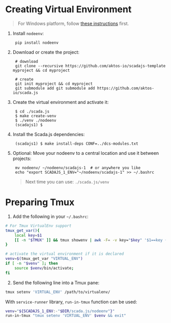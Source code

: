# Creating Virtual Environment 

> For Windows platform, follow [these instructions](./on-windows) first.

1. Install `nodeenv`:

        pip install nodeenv

2. Download or create the project:

        # download 
        git clone --recursive https://github.com/aktos-io/scadajs-template myproject && cd myproject

        # create 
        git init myproject && cd myproject 
        git submodule add git submodule add https://github.com/aktos-io/scada.js

3. Create the virtual environment and activate it:
    
        $ cd ./scada.js
        $ make create-venv
        $ ./venv ./nodeenv
        (scadajs1) $ 


4. Install the Scada.js dependencies:

        (scadajs1) $ make install-deps CONF=../dcs-modules.txt
        
5. Optional: Move your nodeenv to a central location and use it between projects:
        
        mv nodeenv/ ~/nodeenv/scadajs-1  # or anywhere you like
        echo "export SCADAJS_1_ENV="~/nodeenv/scadajs-1" >> ~/.bashrc

   > Next time you can use: `./scada.js/venv`

# Preparing Tmux

1. Add the following in your `~/.bashrc`:

```bash
# For Tmux VirtualEnv support
tmux_get_var(){
    local key=$1
    [[ -n "$TMUX" ]] && tmux showenv | awk -F= -v key="$key" '$1==key {print $2}'
}

# activate the virtual environment if it is declared
venv=$(tmux_get_var "VIRTUAL_ENV")
if [ -n "$venv" ]; then
    source $venv/bin/activate;
fi
```

2. Send the following line into a Tmux pane:

```bash
tmux setenv 'VIRTUAL_ENV' /path/to/virtualenv/
```

With `service-runner` library, `run-in-tmux` function can be used: 

```bash
venv="${SCADAJS_1_ENV:-"$DIR/scada.js/nodeenv"}"
run-in-tmux "tmux setenv 'VIRTUAL_ENV' $venv && exit"
```
